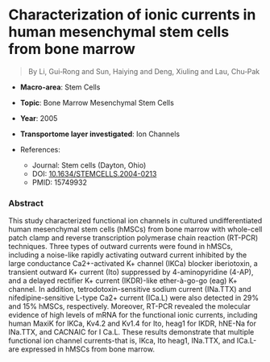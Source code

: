 # Characterization of ionic currents in human mesenchymal stem cells from bone marrow

> By Li, Gui‐Rong and Sun, Haiying and Deng, Xiuling and Lau, Chu‐Pak

- **Macro-area**: Stem Cells
- **Topic**: Bone Marrow Mesenchymal Stem Cells
- **Year**: 2005
- **Transportome layer investigated**: Ion Channels

- References:
  - Journal: Stem cells (Dayton, Ohio)
  - DOI: [10.1634/STEMCELLS.2004-0213](https://doi.org/10.1634/STEMCELLS.2004-0213)
  - PMID: 15749932

### Abstract

This study characterized functional ion channels in cultured undifferentiated human mesenchymal stem cells (hMSCs) from bone marrow with whole-cell patch clamp and reverse transcription polymerase chain reaction (RT-PCR) techniques. Three types of outward currents were found in hMSCs, including a noise-like rapidly activating outward current inhibited by the large conductance Ca2+-activated K+ channel (IKCa) blocker iberiotoxin, a transient outward K+ current (Ito) suppressed by 4-aminopyridine (4-AP), and a delayed rectifier K+ current (IKDR)-like ether-à-go-go (eag) K+ channel. In addition, tetrodotoxin-sensitive sodium current (INa.TTX) and nifedipine-sensitive L-type Ca2+ current (ICa.L) were also detected in 29% and 15% hMSCs, respectively. Moreover, RT-PCR revealed the molecular evidence of high levels of mRNA for the functional ionic currents, including human MaxiK for IKCa, Kv4.2 and Kv1.4 for Ito, heag1 for IKDR, hNE-Na for INa.TTX, and CACNAIC for I Ca.L. These results demonstrate that multiple functional ion channel currents-that is, IKca, Ito heag1, INa.TTX, and ICa.L-are expressed in hMSCs from bone marrow.
